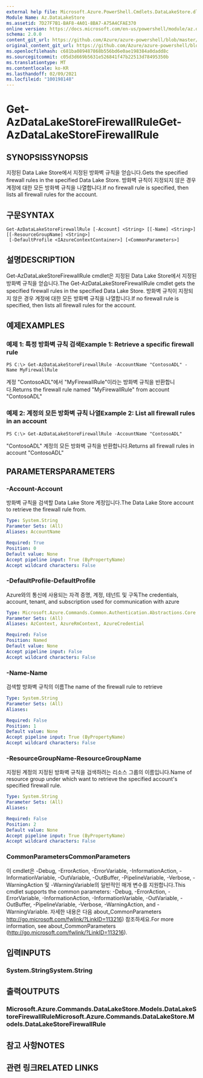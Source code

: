 ```yaml
---
external help file: Microsoft.Azure.PowerShell.Cmdlets.DataLakeStore.dll-Help.xml
Module Name: Az.DataLakeStore
ms.assetid: 7D27F7B1-BAF8-4A01-8BA7-A75A4CFAE370
online version: https://docs.microsoft.com/en-us/powershell/module/az.datalakestore/get-azdatalakestorefirewallrule
schema: 2.0.0
content_git_url: https://github.com/Azure/azure-powershell/blob/master/src/DataLakeStore/DataLakeStore/help/Get-AzDataLakeStoreFirewallRule.md
original_content_git_url: https://github.com/Azure/azure-powershell/blob/master/src/DataLakeStore/DataLakeStore/help/Get-AzDataLakeStoreFirewallRule.md
ms.openlocfilehash: c681ba089487868b556bd6e0ae198384a0dadd8c
ms.sourcegitcommit: c05d3d669b5631e526841f47b22513d78495350b
ms.translationtype: MT
ms.contentlocale: ko-KR
ms.lasthandoff: 02/09/2021
ms.locfileid: "100198148"
---
```

# <span data-ttu-id="2e086-101">Get-AzDataLakeStoreFirewallRule</span><span class="sxs-lookup"><span data-stu-id="2e086-101">Get-AzDataLakeStoreFirewallRule</span></span>

## <span data-ttu-id="2e086-102">SYNOPSIS</span><span class="sxs-lookup"><span data-stu-id="2e086-102">SYNOPSIS</span></span>
<span data-ttu-id="2e086-103">지정된 Data Lake Store에서 지정된 방화벽 규칙을 얻습니다.</span><span class="sxs-lookup"><span data-stu-id="2e086-103">Gets the specified firewall rules in the specified Data Lake Store.</span></span>
<span data-ttu-id="2e086-104">방화벽 규칙이 지정되지 않은 경우 계정에 대한 모든 방화벽 규칙을 나열합니다.</span><span class="sxs-lookup"><span data-stu-id="2e086-104">If no firewall rule is specified, then lists all firewall rules for the account.</span></span>

## <span data-ttu-id="2e086-105">구문</span><span class="sxs-lookup"><span data-stu-id="2e086-105">SYNTAX</span></span>

```
Get-AzDataLakeStoreFirewallRule [-Account] <String> [[-Name] <String>] [[-ResourceGroupName] <String>]
 [-DefaultProfile <IAzureContextContainer>] [<CommonParameters>]
```

## <span data-ttu-id="2e086-106">설명</span><span class="sxs-lookup"><span data-stu-id="2e086-106">DESCRIPTION</span></span>
<span data-ttu-id="2e086-107">Get-AzDataLakeStoreFirewallRule cmdlet은 지정된 Data Lake Store에서 지정된 방화벽 규칙을 얻습니다.</span><span class="sxs-lookup"><span data-stu-id="2e086-107">The Get-AzDataLakeStoreFirewallRule cmdlet gets the specified firewall rules in the specified Data Lake Store.</span></span>
<span data-ttu-id="2e086-108">방화벽 규칙이 지정되지 않은 경우 계정에 대한 모든 방화벽 규칙을 나열합니다.</span><span class="sxs-lookup"><span data-stu-id="2e086-108">If no firewall rule is specified, then lists all firewall rules for the account.</span></span>

## <span data-ttu-id="2e086-109">예제</span><span class="sxs-lookup"><span data-stu-id="2e086-109">EXAMPLES</span></span>

### <span data-ttu-id="2e086-110">예제 1: 특정 방화벽 규칙 검색</span><span class="sxs-lookup"><span data-stu-id="2e086-110">Example 1: Retrieve a specific firewall rule</span></span>
```
PS C:\> Get-AzDataLakeStoreFirewallRule -AccountName "ContosoADL" -Name MyFirewallRule
```

<span data-ttu-id="2e086-111">계정 "ContosoADL"에서 "MyFirewallRule"이라는 방화벽 규칙을 반환합니다.</span><span class="sxs-lookup"><span data-stu-id="2e086-111">Returns the firewall rule named "MyFirewallRule" from account "ContosoADL"</span></span>

### <span data-ttu-id="2e086-112">예제 2: 계정의 모든 방화벽 규칙 나열</span><span class="sxs-lookup"><span data-stu-id="2e086-112">Example 2: List all firewall rules in an account</span></span>
```
PS C:\> Get-AzDataLakeStoreFirewallRule -AccountName "ContosoADL"
```

<span data-ttu-id="2e086-113">"ContosoADL" 계정의 모든 방화벽 규칙을 반환합니다.</span><span class="sxs-lookup"><span data-stu-id="2e086-113">Returns all firewall rules in account "ContosoADL"</span></span>

## <span data-ttu-id="2e086-114">PARAMETERS</span><span class="sxs-lookup"><span data-stu-id="2e086-114">PARAMETERS</span></span>

### <span data-ttu-id="2e086-115">-Account</span><span class="sxs-lookup"><span data-stu-id="2e086-115">-Account</span></span>
<span data-ttu-id="2e086-116">방화벽 규칙을 검색할 Data Lake Store 계정입니다.</span><span class="sxs-lookup"><span data-stu-id="2e086-116">The Data Lake Store account to retrieve the firewall rule from.</span></span>

```yaml
Type: System.String
Parameter Sets: (All)
Aliases: AccountName

Required: True
Position: 0
Default value: None
Accept pipeline input: True (ByPropertyName)
Accept wildcard characters: False
```

### <span data-ttu-id="2e086-117">-DefaultProfile</span><span class="sxs-lookup"><span data-stu-id="2e086-117">-DefaultProfile</span></span>
<span data-ttu-id="2e086-118">Azure와의 통신에 사용되는 자격 증명, 계정, 테넌트 및 구독</span><span class="sxs-lookup"><span data-stu-id="2e086-118">The credentials, account, tenant, and subscription used for communication with azure</span></span>

```yaml
Type: Microsoft.Azure.Commands.Common.Authentication.Abstractions.Core.IAzureContextContainer
Parameter Sets: (All)
Aliases: AzContext, AzureRmContext, AzureCredential

Required: False
Position: Named
Default value: None
Accept pipeline input: False
Accept wildcard characters: False
```

### <span data-ttu-id="2e086-119">-Name</span><span class="sxs-lookup"><span data-stu-id="2e086-119">-Name</span></span>
<span data-ttu-id="2e086-120">검색할 방화벽 규칙의 이름</span><span class="sxs-lookup"><span data-stu-id="2e086-120">The name of the firewall rule to retrieve</span></span>

```yaml
Type: System.String
Parameter Sets: (All)
Aliases:

Required: False
Position: 1
Default value: None
Accept pipeline input: True (ByPropertyName)
Accept wildcard characters: False
```

### <span data-ttu-id="2e086-121">-ResourceGroupName</span><span class="sxs-lookup"><span data-stu-id="2e086-121">-ResourceGroupName</span></span>
<span data-ttu-id="2e086-122">지정된 계정의 지정된 방화벽 규칙을 검색하려는 리소스 그룹의 이름입니다.</span><span class="sxs-lookup"><span data-stu-id="2e086-122">Name of resource group under which want to retrieve the specified account's specified firewall rule.</span></span>

```yaml
Type: System.String
Parameter Sets: (All)
Aliases:

Required: False
Position: 2
Default value: None
Accept pipeline input: True (ByPropertyName)
Accept wildcard characters: False
```

### <span data-ttu-id="2e086-123">CommonParameters</span><span class="sxs-lookup"><span data-stu-id="2e086-123">CommonParameters</span></span>
<span data-ttu-id="2e086-124">이 cmdlet은 -Debug, -ErrorAction, -ErrorVariable, -InformationAction, -InformationVariable, -OutVariable, -OutBuffer, -PipelineVariable, -Verbose, -WarningAction 및 -WarningVariable의 일반적인 매개 변수를 지원합니다.</span><span class="sxs-lookup"><span data-stu-id="2e086-124">This cmdlet supports the common parameters: -Debug, -ErrorAction, -ErrorVariable, -InformationAction, -InformationVariable, -OutVariable, -OutBuffer, -PipelineVariable, -Verbose, -WarningAction, and -WarningVariable.</span></span> <span data-ttu-id="2e086-125">자세한 내용은 다음 about_CommonParameters http://go.microsoft.com/fwlink/?LinkID=113216) 참조하세요.</span><span class="sxs-lookup"><span data-stu-id="2e086-125">For more information, see about_CommonParameters (http://go.microsoft.com/fwlink/?LinkID=113216).</span></span>

## <span data-ttu-id="2e086-126">입력</span><span class="sxs-lookup"><span data-stu-id="2e086-126">INPUTS</span></span>

### <span data-ttu-id="2e086-127">System.String</span><span class="sxs-lookup"><span data-stu-id="2e086-127">System.String</span></span>

## <span data-ttu-id="2e086-128">출력</span><span class="sxs-lookup"><span data-stu-id="2e086-128">OUTPUTS</span></span>

### <span data-ttu-id="2e086-129">Microsoft.Azure.Commands.DataLakeStore.Models.DataLakeStoreFirewallRule</span><span class="sxs-lookup"><span data-stu-id="2e086-129">Microsoft.Azure.Commands.DataLakeStore.Models.DataLakeStoreFirewallRule</span></span>

## <span data-ttu-id="2e086-130">참고 사항</span><span class="sxs-lookup"><span data-stu-id="2e086-130">NOTES</span></span>

## <span data-ttu-id="2e086-131">관련 링크</span><span class="sxs-lookup"><span data-stu-id="2e086-131">RELATED LINKS</span></span>

